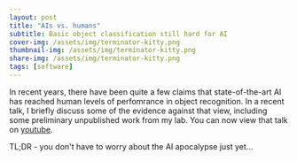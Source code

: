 ```yaml
---
layout: post
title: "AIs vs. humans"
subtitle: Basic object classification still hard for AI
cover-img: /assets/img/terminator-kitty.png
thumbnail-img: /assets/img/terminator-kitty.png
share-img: /assets/img/terminator-kitty.png
tags: [software]
---
```


In recent years, there have been quite a few claims that state-of-the-art AI has reached human levels of perfomrance in object recognition. In a recent talk, I briefly discuss some of the evidence against that view, including some preliminary unpublished work from my lab. You can now view that talk on [youtube](https://www.youtube.com/watch?v=14OFq__r-Xc). 

TL;DR - you don't have to worry about the AI apocalypse just yet...

